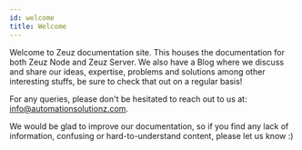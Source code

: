 ```yaml
---
id: welcome
title: Welcome
---
```


Welcome to Zeuz documentation site. This houses the documentation for both Zeuz Node and Zeuz Server. We also have a Blog where we discuss and share our ideas, expertise, problems and solutions among other interesting stuffs, be sure to check that out on a regular basis!

For any queries, please don't be hesitated to reach out to us at: [info@automationsolutionz.com](mailto:info@automationsolutionz.com).

We would be glad to improve our documentation, so if you find any lack of information, confusing or hard-to-understand content, please let us know :)
